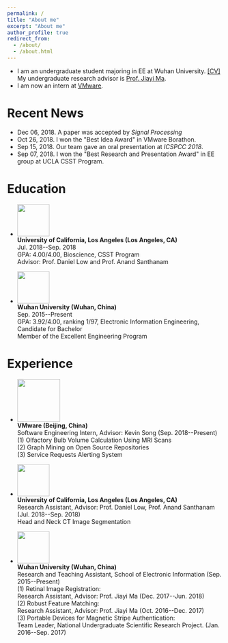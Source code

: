 ```yaml
---
permalink: /
title: "About me"
excerpt: "About me"
author_profile: true
redirect_from: 
  - /about/
  - /about.html
---
```


* I am an undergraduate student majoring in EE at Wuhan University. [[CV]](https://jiahaoplus.github.io/files/CV_jh.pdf)<br>
My undergraduate research advisor is [Prof. Jiayi Ma](https://sites.google.com/site/jiayima2013/).
* I am now an intern at [VMware](https://www.vmware.com/).

# Recent News
* Dec 06, 2018. A paper was accepted by *Signal Processing*
* Oct 26, 2018. I won the "Best Idea Award" in VMware Borathon.
* Sep 15, 2018. Our team gave an oral presentation at *ICSPCC 2018*.
* Sep 07, 2018. I won the "Best Research and Presentation Award" in EE group at UCLA CSST Program.

# Education
* <img width="75" height="75" src="https://jiahaoplus.github.io/images/UCLA2.jpg"/> <br>
<b>University of California, Los Angeles (Los Angeles, CA) </b> <br>
Jul. 2018--Sep. 2018<br>
GPA: 4.00/4.00, Bioscience, CSST Program<br>
Advisor: Prof. Daniel Low and Prof. Anand Santhanam<br>

* <img width="75" height="75" src="https://jiahaoplus.github.io/images/whu.png"/> <br>
<b>Wuhan University (Wuhan, China)</b> <br>
Sep. 2015--Present<br>
GPA: 3.92/4.00, ranking 1/97, Electronic Information Engineering, Candidate for Bachelor <br>
Member of the Excellent Engineering Program<br>

# Experience
* <img width="100" height="100" src="https://jiahaoplus.github.io/images/vmware.png"/> <br>
<b>VMware (Beijing, China) </b> <br>
Software Engineering Intern, Advisor: Kevin Song (Sep. 2018--Present)<br>
(1) Olfactory Bulb Volume Calculation Using MRI Scans<br>
(2) Graph Mining on Open Source Repositories <br>
(3) Service Requests Alerting System<br>

* <img width="75" height="75" src="https://jiahaoplus.github.io/images/UCLA2.jpg"/> <br>
<b>University of California, Los Angeles (Los Angeles, CA) </b> <br>
Research Assistant, Advisor: Prof. Daniel Low, Prof. Anand Santhanam (Jul. 2018--Sep. 2018)<br>
Head and Neck CT Image Segmentation

* <img width="75" height="75" src="https://jiahaoplus.github.io/images/whu.png"/> <br>
<b>Wuhan University (Wuhan, China)</b> <br>
Research and Teaching Assistant, School of Electronic Information (Sep. 2015--Present)<br>
(1) Retinal Image Registration:<br>
Research Assistant, Advisor: Prof. Jiayi Ma (Dec. 2017--Jun. 2018)<br>
(2) Robust Feature Matching:<br>
Research Assistant, Advisor: Prof. Jiayi Ma (Oct. 2016--Dec. 2017)<br>
(3) Portable Devices for Magnetic Stripe Authentication:<br>
Team Leader, National Undergraduate Scientific Research Project. (Jan. 2016--Sep. 2017)<br>
